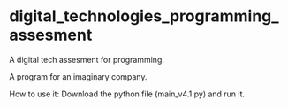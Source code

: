 # digital_technologies_programming_assesment
A digital tech assesment for programming.

A program for an imaginary company.

How to use it:
Download the python file (main_v4.1.py) and run it.
